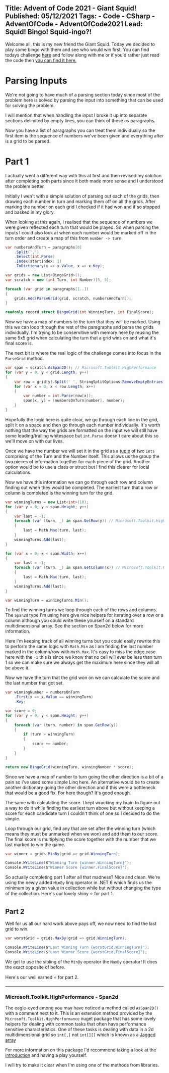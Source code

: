 Title: Advent of Code 2021 - Giant Squid!
Published: 05/12/2021
Tags:
    - Code
    - CSharp
    - AdventOfCode
    - AdventOfCode2021
Lead: Squid! Bingo! Squid-ingo?!
---

Welcome all, this is my new friend the Giant Squid.
Today we decided to play some bingo with them and see who would win first.
You can find todays challenge [here](https://adventofcode.com/2021/day/4) and follow along with me or if you'd rather just read the code then [you can find it here.](https://github.com/Romanx/AdventOfCode/blob/main/src/years/2021/day-four/Challenge.cs)

# Parsing Inputs
We're not going to have much of a parsing section today since most of the problem here is solved by parsing the input into something that can be used for solving the problem.

I will mention that when handling the input I broke it up into separate sections delimited by empty lines, you can think of these as paragraphs.

Now you have a list of paragraphs you can treat them individually so the first item is the sequence of numbers we've been given and everything after is a grid to be parsed.

# Part 1

I actually went a different way with this at first and then revised my solution after completing both parts since it both made more sense and I understood the problem better.

Initially I wen't with a simple solution of parsing out each of the grids, then drawing each number in turn and marking them off on all the grids.
After marking the number on each grid I checked if it had won and if so stopped and basked in my glory.

When looking at this again, I realised that the sequence of numbers we were given reflected each turn that would be played.
So when parsing the inputs I could also look at when each number would be marked off in the turn order and create a map of this from `number -> turn`
```csharp
var numbersAndTurn = paragraphs[0]
    .Split(',')
    .Select(int.Parse)
    .Index(startIndex: 1)
    .ToDictionary(x => x.Value, x => x.Key);

var grids = new List<BingoGrid>();
var scratch = new (int Turn, int Number)[5, 5];

foreach (var grid in paragraphs[1..])
{
    grids.Add(ParseGrid(grid, scratch, numbersAndTurn));
}

readonly record struct BingoGrid(int WinningTurn, int FinalScore);
```
Now we have a map of numbers to the turn that they will be marked.
Using this we can loop through the rest of the paragraphs and parse the grids individually.
I'm trying to be conservitive with memory here by reusing the same 5x5 grid when calculating the turn that a grid wins on and what it's final score is.

The next bit is where the real logic of the challenge comes into focus in the `ParseGrid` method.

```csharp
var span = scratch.AsSpan2D(); // Microsoft.Toolkit.HighPerformance
for (var y = 0; y < grid.Length; y++)
{
    var row = grid[y].Split(' ', StringSplitOptions.RemoveEmptyEntries);
    for (var x = 0; x < row.Length; x++)
    {
        var number = int.Parse(row[x]);
        span[x, y] = (numbersOnTurn[number], number);
    }
}
```

Hopefully the logic here is quite clear, we go through each line in the grid, split it on a space and then go through each number individually.
It's worth nothing that the way the grids are formatted on the input we will still have some leading/trailing whitespace but `int.Parse` doesn't care about this so we'll move on with our lives.

Once we have the number we will set it in the grid as a [tuple](https://docs.microsoft.com/en-us/dotnet/csharp/language-reference/builtin-types/value-tuples) of two `ints` comprising of the Turn and the Number itself.
This allows us the group the two pieces of information together for each piece of the grid.
Another option would be to use a class or struct but I find this clearer for local calculations.

Now we have this information we can go through each row and column finding out when they would be completed. 
The earliest turn that a row or column is completed is the winning turn for the grid.

```csharp
var winningTurns = new List<int>(10);
for (var y = 0; y < span.Height; y++)
{
    var last = -1;
    foreach (var (turn, _) in span.GetRow(y)) // Microsoft.Toolkit.HighPerformance
    {
        last = Math.Max(turn, last);
    }
    winningTurns.Add(last);
}

for (var x = 0; x < span.Width; x++)
{
    var last = -1;
    foreach (var (turn, _) in span.GetColumn(x)) // Microsoft.Toolkit.HighPerformance
    {
        last = Math.Max(turn, last);
    }
    winningTurns.Add(last);
}

var winningTurn = winningTurns.Min();
```

To find the winning turns we loop through each of the rows and columns.
The `Span2d` type I'm using here give nice helpers for iterating over a row or a column although you could write these yourself on a standard multidimensional array. See the section on Span2d below for more information.

Here i'm keeping track of all winning turns but you could easily rewrite this to perform the same logic with `Math.Min` as I am finding the last number marked in the column/row with `Math.Max`.
It's easy to miss the edge case here with the `-1` this is since we know that no cell will ever be less than turn 1 so we can make sure we always get the maximum here since they will all be above it.

Now we have the turn that the grid won on we can calculate the score and the last number that got set.
```csharp
var winningNumber = numbersOnTurn
    .First(x => x.Value == winningTurn)
    .Key;

var score = 0;
for (var y = 0; y < span.Height; y++)
{
    foreach (var (turn, number) in span.GetRow(y))
    {
        if (turn > winningTurn)
        {
            score += number;
        }
    }
}

return new BingoGrid(winningTurn, winningNumber * score);
```

Since we have a map of number to turn going the other direction is a bit of a pain so i've used some simple Linq here.
An alternative would be to create another dictionary going the other direction and if this were a bottleneck that would be a good fix.
For here though? It's good enough.

The same with calculating the score. 
I kept wracking my brain to figure out a way to do it while finding the earliest turn above but without keeping a score for each candidate turn I couldn't think of one so I decided to do the simple.

Loop through our grid, find any that are set after the winning turn (which means they must be unmarked when we won) and add them to our score.
The final score is multiplying the score together with the number that we last marked to win the game.

```csharp
var winner = grids.MinBy(grid => grid.WinningTurn);

Console.WriteLine($"Winning Turn {winner.WinningTurn}");
Console.WriteLine($"Winner Score {winner.FinalScore}");
```
So actually completing part 1 after all that madness? Nice and clean.
We're using the newly added `MinBy` linq operator in .NET 6 which finds us the minimum by a given value in collection while but without changing the type of the collection.
Here's our lovely shiny ⭐ for part 1.

## Part 2
Well for us all our hard work above pays off, we now need to find the last grid to win.
```csharp
var worstGrid = grids.MaxBy(grid => grid.WinningTurn);

Console.WriteLine($"Last Winning Turn {worstGrid.WinningTurn}");
Console.WriteLine($"Last Winner Score {worstGrid.FinalScore}");
```
We get to use the sibling of the `MinBy` operator the `MaxBy` operator! It does the exact opposite of before.

Here's our well earned ⭐ for part 2.

---

### Microsoft.Toolkit.HighPerformance - Span2d
The eagle-eyed among you may have noticed a method called `AsSpan2D()` with a comment next to it.
This is an extension method provided by the `Microsoft.Toolkit.HighPerformance` nuget package that has some lovely helpers for dealing with common tasks that often have performance sensitive characteristics.
One of these tasks is dealing with data in a 2d multidimensional grid so `int[,]` not `int[][]` which is known as a [Jagged array](https://docs.microsoft.com/en-us/dotnet/csharp/programming-guide/arrays/jagged-arrays)

For more information on this package I'd recommend taking a look at the [introduction](https://docs.microsoft.com/en-us/windows/communitytoolkit/high-performance/introduction) and having a play yourself.

I will try to make it clear when I'm using one of the methods from libraries.